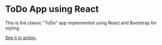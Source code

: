 # ToDo App using React
This is the classic "ToDo" app implemented using React and Bootstrap for styling.  

<a href="https://white-sand-0d7c91e0f.6.azurestaticapps.net/" target="_blank">See it in action.</a>

